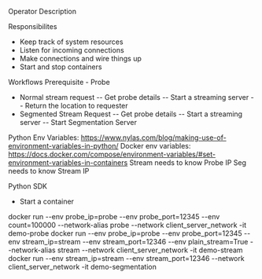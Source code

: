 Operator Description

Responsibilites

- Keep track of system resources
- Listen for incoming connections
- Make connections and wire things up
- Start and stop containers

Workflows
Prerequisite - Probe

- Normal stream request
-- Get probe details
-- Start a streaming server
-- Return the location to requester
- Segmented Stream Request
-- Get probe details
-- Start a streaming server
-- Start Segmentation Server


Python Env Variables: https://www.nylas.com/blog/making-use-of-environment-variables-in-python/
Docker env variables: https://docs.docker.com/compose/environment-variables/#set-environment-variables-in-containers
Stream needs to know Probe IP
Seg needs to know Stream IP

Python SDK

- Start a container




docker run --env probe_ip=probe --env probe_port=12345 --env count=100000 --network-alias probe --network client_server_network -it demo-probe
docker run --env probe_ip=probe --env probe_port=12345 --env stream_ip=stream --env stream_port=12346 --env plain_stream=True --network-alias stream --network client_server_network -it demo-stream
docker run --env stream_ip=stream --env stream_port=12346 --network client_server_network -it demo-segmentation
